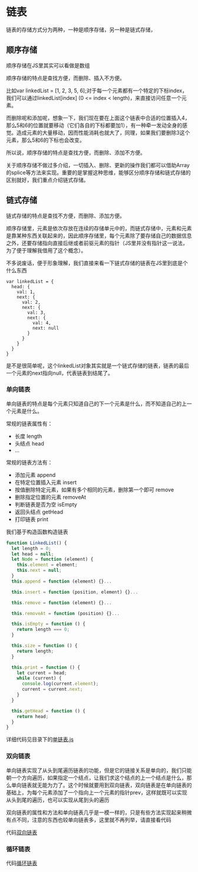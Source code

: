 # 链表
链表的存储方式分为两种，一种是顺序存储，另一种是链式存储，

## 顺序存储
顺序存储在JS里其实可以看做是数组

顺序存储的特点是查找方便，而删除、插入不方便。

比如var linkedList = [1, 2, 3, 5, 6];对于每一个元素都有一个特定的下标index，我们可以通过linkedList[index] (0 <= index < length)，来直接访问任意一个元素。

而删除呢和添加呢，想象一下，我们现在要在上面这个链表中合适的位置插入4，那么5和6的位置就要移动（它们各自的下标都要加1），有一种牵一发动全身的感觉。造成元素的大量移动，因而性能消耗也就大了，同理，如果我们要删除3这个元素，那么5和6的下标也会改变。

所以说，顺序存储的特点是查找方便，而删除、添加不方便。

关于顺序存储不做过多介绍，一切插入、删除、更新的操作我们都可以借助Array的splice等方法来实现。重要的是掌握这种思维，能够区分顺序存储和链式存储的区别就好，我们重点介绍链式存储。
## 链式存储
链式存储的特点是查找不方便，而删除、添加方便。

顺序存储里，元素是依次存放在连续的存储单元中的，而链式存储中，元素和元素是靠某种东西关联起来的，因此顺序存储里，每个元素除了要存储自己的数据信息之外，还要存储指向直接后继或者前驱元素的指针（JS里并没有指针这一说法，为了便于理解我借用了这个概念）。

不多说废话，便于形象理解，我们直接来看一下链式存储的链表在JS里到底是个什么东西

```JS
var linkedList = {
  head: {
    val: 1,
    next: {
      val: 2,
      next: {
        val: 3,
        next: {
          val: 4,
          next: null
        }
      }
    }
  }
}
```

是不是很简单呢，这个linkedList对象其实就是一个链式存储的链表，链表的最后一个元素的next指向null，代表链表到结尾了。

### 单向链表
单向链表的特点是每个元素只知道自己的下一个元素是什么，而不知道自己的上一个元素是什么。

常规的链表属性有：
- 长度 length
- 头结点 head
- ...

常规的链表方法有：
- 添加元素 append
- 在特定位置插入元素 insert
- 按值删除特定元素，如果有多个相同的元素，删除第一个即可 remove
- 删除指定位置的元素 removeAt
- 判断链表是否为空 isEmpty
- 返回头结点 getHead
- 打印链表 print

我们基于构造函数构造链表

```js
function LinkedList() {
  let length = 0;
  let head = null;
  let Node = function (element) {
    this.element = element;
    this.next = null;
  }
  this.append = function (element) {}...

  this.insert = function (position, element) {}...

  this.remove = function (element) {}...

  this.removeAt = function (position) {}...

  this.isEmpty = function () {
    return length === 0;
  }

  this.size = function () {
    return length;
  }

  this.print = function () {
    let current = head;
    while (current) {
      console.log(current.element);
      current = current.next;
    }
  }

  this.getHead = function () {
    return head;
  }
}
```
详细代码见目录下的[单链表.js](https://github.com/zDaoYang/Data-Structures-and-Algorithms-By-JavaScript/blob/master/%E9%93%BE%E8%A1%A8/%E5%8D%95%E9%93%BE%E8%A1%A8.js)

### 双向链表
单向链表实现了从头到尾遍历链表的功能，但是它的链接关系是单向的，我们只能朝一个方向遍历，如果指定一个结点，让我们求这个结点的上一个结点是什么，那么单向链表就无能为力了。这个时候就要用到双向链表，双向链表是在单向链表的基础上，为每个元素添加了一个指向上一个元素的指针prev，这样就既可以实现从头到尾的遍历，也可以实现从尾到头的遍历

双向链表的属性和方法和单向链表几乎是一模一样的，只是有些方法实现起来稍微有点不同，注意的东西也较单向链表多，这里就不再列举，请直接看代码


代码[双向链表](https://github.com/zDaoYang/Data-Structures-and-Algorithms-By-JavaScript/blob/master/%E9%93%BE%E8%A1%A8/%E5%8F%8C%E5%90%91%E9%93%BE%E8%A1%A8.js)

### 循环链表



代码[循环链表](https://github.com/zDaoYang/Data-Structures-and-Algorithms-By-JavaScript/blob/master/%E9%93%BE%E8%A1%A8/%E5%BE%AA%E7%8E%AF%E9%93%BE%E8%A1%A8.js)

